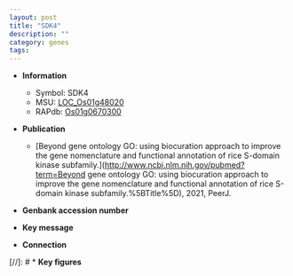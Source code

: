 ```yaml
---
layout: post
title: "SDK4"
description: ""
category: genes
tags: 
---
```


* **Information**  
    + Symbol: SDK4  
    + MSU: [LOC_Os01g48020](http://rice.uga.edu/cgi-bin/ORF_infopage.cgi?orf=LOC_Os01g48020)  
    + RAPdb: [Os01g0670300](http://rapdb.dna.affrc.go.jp/viewer/gbrowse_details/irgsp1?name=Os01g0670300)  

* **Publication**  
    + [Beyond gene ontology GO: using biocuration approach to improve the gene nomenclature and functional annotation of rice S-domain kinase subfamily.](http://www.ncbi.nlm.nih.gov/pubmed?term=Beyond gene ontology GO: using biocuration approach to improve the gene nomenclature and functional annotation of rice S-domain kinase subfamily.%5BTitle%5D), 2021, PeerJ.

* **Genbank accession number**  

* **Key message**  

* **Connection**  

[//]: # * **Key figures**  


